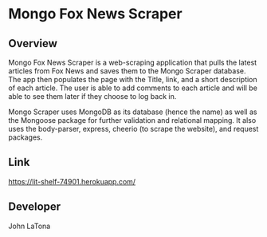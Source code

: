 # Mongo Fox News Scraper

## Overview

Mongo Fox News Scraper is a web-scraping application that pulls the latest articles from Fox News and saves them to the Mongo Scraper database. The app then populates the page with the Title, link, and a short description of each article. The user is able to add comments to each article and will be able to see them later if they choose to log back in.

Mongo Scraper uses MongoDB as its database (hence the name) as well as the Mongoose package for further validation and relational mapping. It also uses the body-parser, express, cheerio (to scrape the website), and request packages.

## Link

https://lit-shelf-74901.herokuapp.com/

## Developer

John LaTona